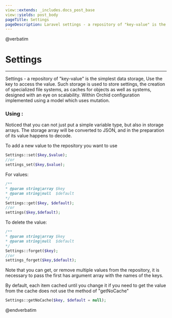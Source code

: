 ```yaml
---
view::extends: _includes.docs_post_base
view::yields: post_body
pageTitle: Settings
pageDescription: Laravel settings - a repository of "key-value" is the simplest data storage
---
```

@verbatim
# Settings
----------

Settings - a repository of "key-value" is the simplest data storage,
Use the key to access the value. Such storage is used to store settings,
 the creation of specialized file systems, as caches for objects as well as systems,
designed with an eye on scalability. Within Orchid configuration implemented using a model which uses mutation.
### Using :
	

Noticed that you can not just put a simple variable type, but also in storage arrays.
The storage array will be converted to JSON, and in the preparation of its value happens to decode.


To add a new value to the repository you want to use
```php
Settings::set($key,$value);
//or
settings_set($key,$value);
```

For values:
```php
/**
* @param string|array $key
* @param string|null  $default
*/
Settings::get($key, $default);
//or
settings($key,$default);
```

To delete the value:
```php
/**
* @param string|array $key      
* @param string|null  $default
*/
Settings::forget($key);
//or
settings_forget($key,$default);
```


Note that you can get, or remove multiple values ​​from the repository, it is necessary to pass the first has argument array with the names of the keys.



By default, each item cached until you change it if you need to get the value from the cache does not use the method of "getNoCache"
```php
Settings::getNoCache($key, $default = null);
```
@endverbatim
